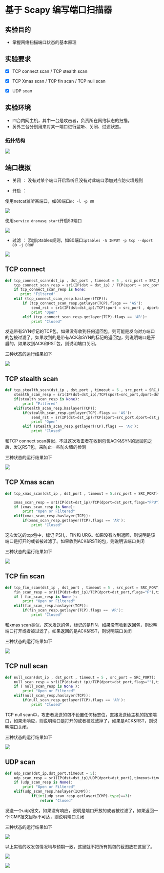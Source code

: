 # 基于 Scapy 编写端口扫描器

## 实验目的

- 掌握网络扫描端口状态的基本原理

## 实验要求

- [x] TCP connect scan / TCP stealth scan
- [x] TCP Xmas scan / TCP fin scan / TCP null scan
- [x] UDP scan




## 实验环境

- 四台内网主机，其中一台是攻击者，负责所在网络状态的扫描。
- 另外三台分别用来对某一端口进行监听、关闭、过滤状态。

### 拓扑结构

![](img/topu.jpg)

## 端口模拟

- 关闭 ： 没有对某个端口开启监听且没有对此端口添加对应防火墙规则


- 开启 ：

使用netcat监听某端口，如80端口`nc -l -p 80`

![](img/open_tcp.jpg)

使用`service dnsmasq start`开启53端口

![](img/open_udp.jpg)



- 过滤 ： 添加iptables规则，如80端口`iptables -A INPUT -p tcp --dport 80 -j DROP`


![](img/filter_udptcp.jpg)

## TCP connect

```python
def tcp_connect_scan(dst_ip , dst_port , timeout = 5 , src_port = SRC_PORT):
    tcp_connect_scan_resp = sr1(IP(dst = dst_ip) / TCP(sport = src_port , dport = dst_port , flags = "S") , timeout = timeout)
    if tcp_connect_scan_resp is None:
       print "Filtered"
    elif (tcp_connect_scan_resp.haslayer(TCP)):
        if (tcp_connect_scan_resp.getlayer(TCP).flags == 'AS'):
            send_rst = sr1(IP(dst=dst_ip)/TCP(sport = src_port , dport=dst_port,flags="AR"),timeout=10)
            print "Open"
        elif (tcp_connect_scan_resp.getlayer(TCP).flags == 'AR'):
            print "Closed"
```

发送带有SYN标记的TCP包，如果没有收到任何返回包，则可能是发向对方端口的包被过滤了。如果收到的是带有ACK和SYN的标记的返回包，则说明端口是开启的，如果收到ACK和RST包，则说明端口关闭。

三种状态的运行结果如下

![](img/tcp_connect_res.jpg)


##  TCP stealth scan

```python
def tcp_stealth_scan(dst_ip , dst_port , timeout = 5 , src_port = SRC_PORT):
    stealth_scan_resp = sr1(IP(dst=dst_ip)/TCP(sport=src_port,dport=dst_port,flags="S"),timeout=timeout)
    if(stealth_scan_resp is None):
        print "Filtered"
    elif(stealth_scan_resp.haslayer(TCP)):
        if(stealth_scan_resp.getlayer(TCP).flags == 'AS'):
            send_rst = sr(IP(dst=dst_ip)/TCP(sport=src_port,dport=dst_port,flags="R"),timeout=timeout)
            print "Open"
        elif (stealth_scan_resp.getlayer(TCP).flags == 'AR'):
            print "Closed"
```

和TCP connect scan类似，不过这次攻击者在收到包含ACK&SYN的返回包之后，发送RST包，来防止一些防火墙的检测

三种状态的运行结果如下

![](img/tcp_stealth_res.jpg)

## TCP Xmas scan 

```python
def tcp_xmas_scan(dst_ip , dst_port , timeout = 5,src_port = SRC_PORT):

    xmas_scan_resp = sr1(IP(dst=dst_ip)/TCP(dport=dst_port,flags="FPU"),timeout=10)
    if (xmas_scan_resp is None):
        print "Open or Filtered"
    elif(xmas_scan_resp.haslayer(TCP)):
        if(xmas_scan_resp.getlayer(TCP).flags == 'AR'):
            print "Closed"
```

这次发送的tcp包中，标记 PSH,、FIN和 URG。如果没有收到返回，则说明是该端口是打开的或者被过滤了。如果收到ACK&RST的包，则说明该端口关闭

三种状态的运行结果如下

![](img/tcp_xmas_res.jpg)

## TCP fin scan

```python
def tcp_fin_scan(dst_ip , dst_port , timeout = 5 , src_port = SRC_PORT):
    fin_scan_resp = sr1(IP(dst=dst_ip)/TCP(dport=dst_port,flags="F"),timeout=timeout)
    if ( fin_scan_resp is None ):
        print "Open or Filtered"
    elif(fin_scan_resp.haslayer(TCP)):
        if(fin_scan_resp.getlayer(TCP).flags == 'AR'):
            print "Closed"
```
和xmas scan类似，这次发送的包，标记的是FIN，如果没有收到返回包，则说明端口打开或者被过滤了。如果返回的是ACK&RST，则说明端口关闭

三种状态的运行结果如下

![](img/tcp_fin_scan.jpg)



## TCP null scan

```python
def null_scan(dst_ip , dst_port , timeout = 5 , src_port = SRC_PORT):
    null_scan_resp = sr1(IP(dst=dst_ip)/TCP(dport=dst_port,flags=""),timeout=timeout)
    if ( null_scan_resp is None ):
        print "Open or Filtered"
    elif(null_scan_resp.haslayer(TCP)):
        if(null_scan_resp.getlayer(TCP).flags == 'AR'):
            print "Closed"

```

TCP null scan中，攻击者发送的包不设置任何标志位，直接发送给主机的指定端口，如果未响应，则说明端口是打开的或者被过滤掉了，如果是ACK&RST，则说明端口关闭。

三种状态的运行结果如下

![](img/tcp_null_res.jpg)

## UDP scan

```python
def udp_scan(dst_ip,dst_port,timeout = 5):
    udp_scan_resp = sr1(IP(dst=dst_ip)/UDP(dport=dst_port),timeout=timeout)
    if (udp_scan_resp is None):
        print "Open or Filtered"
    elif(udp_scan_resp.haslayer(ICMP)):
            if(int(udp_scan_resp.getlayer(ICMP).type)==3):
                return "Closed"
```

发送一个udp报文，如果没有响应，说明是端口开放的或者被过滤了，如果返回一个ICMP报文目标不可达，则说明端口关闭

三种状态的运行结果如下

![](img/udp_scan_res.jpg)


以上实验的收发包情况均与预期一致，这里就不把所有抓包的截图放在这里了。

![](img/wire2.jpg)

![](img/wire1.jpg)
